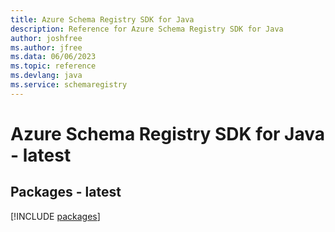 ```yaml
---
title: Azure Schema Registry SDK for Java
description: Reference for Azure Schema Registry SDK for Java
author: joshfree
ms.author: jfree
ms.data: 06/06/2023
ms.topic: reference
ms.devlang: java
ms.service: schemaregistry
---
```

# Azure Schema Registry SDK for Java - latest
## Packages - latest
[!INCLUDE [packages](schema-registry-index.md)]